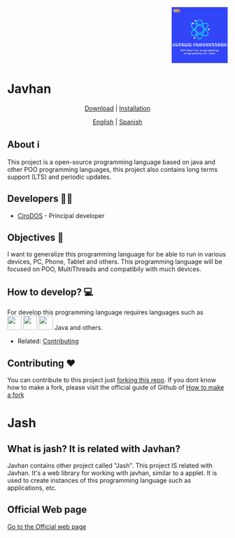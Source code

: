 <div align="right">
<img src="https://github.com/Sibermatica/Javhan/blob/master/slogan.png?raw=true" height="128px" width="128px" alt="Logo" />
</div>
    
# Javhan

<div align="center">

[Download](#download) | [Installation](#download)

</div>

<div align="center">

[English](https://github.com/Sibermatica/Javhan/blob/master/documentation/en-US/README.md) | [Spanish](https://github.com/Sibermatica/Javhan/blob/master/documentation/es-ES/README.md)

</div>

## About ℹ
This project is a open-source programming language based on java and other POO programming languages, this project also contains long terms support (LTS) and periodic updates.

## Developers 👷‍♂️
- [CiroDOS](https://github.com/CiroDOS/ "Principal developer") - Principal developer

## Objectives 🏁
I want to generalize this programming language for be able to run in various devices, PC, Phone, Tablet and others.
This programming language will be focused on POO, MultiThreads and compatibily with much devices.

## How to develop? 💻
For develop this programming language requires languages such as<br>
<img src="https://upload.wikimedia.org/wikipedia/commons/thumb/1/18/C_Programming_Language.svg/1200px-C_Programming_Language.svg.png" height="32px" width="32px"> <img src="https://cdn.cdnlogo.com/logos/c/27/c.svg" height="32px" width="32px"> <img src="https://upload.wikimedia.org/wikipedia/commons/thumb/1/18/ISO_C%2B%2B_Logo.svg/1822px-ISO_C%2B%2B_Logo.svg.png" height="32px" width="32px"> Java and others.
- Related: [Contributing](#contributing-♥)

## Contributing ♥
You can contribute to this project just [forking this repo](/fork "Fork this repo").
If you dont know how to make a fork, please visit the official guide of Github of [How to make a fork](https://docs.github.com/en/get-started/quickstart/fork-a-repo)

# Jash

## What is jash? It is related with Javhan?
Javhan contains other project called "Jash". This project IS related with Javhan.
It's a web library for working with javhan, similar to a applet. It is used to create instances of this programming language such as applications, etc.

## Official Web page
[Go to the Official web page](https://sibermatica.github.io/jash)